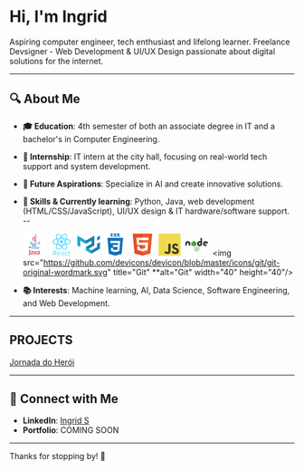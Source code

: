# Hi, I'm Ingrid
Aspiring computer engineer, tech enthusiast and lifelong learner.
Freelance Devsigner - Web Development & UI/UX Design passionate about digital solutions for the internet.

---

## 🔍 About Me
- **🎓 Education**: 4th semester of both an associate degree in IT and a bachelor's in Computer Engineering.
- **💼 Internship**: IT intern at the city hall, focusing on real-world tech support and system development.
- **🚀 Future Aspirations**: Specialize in AI and create innovative solutions.
- **🔬 Skills & Currently learning**: Python, Java, web development (HTML/CSS/JavaScript), UI/UX design & IT hardware/software support.
  -- <div>
    <img src="https://github.com/devicons/devicon/blob/master/icons/java/java-original-wordmark.svg" title="Java" alt="Java" width="40" height="40"/>&nbsp;
    <img src="https://github.com/devicons/devicon/blob/master/icons/react/react-original-wordmark.svg" title="React" alt="React" width="40" height="40"/>&nbsp;
    <img src="https://github.com/devicons/devicon/blob/master/icons/materialui/materialui-original.svg" title="Material UI" alt="Material UI" width="40" height="40"/>&nbsp;
    <img src="https://github.com/devicons/devicon/blob/master/icons/css3/css3-plain-wordmark.svg"  title="CSS3" alt="CSS" width="40" height="40"/>&nbsp;
    <img src="https://github.com/devicons/devicon/blob/master/icons/html5/html5-original.svg" title="HTML5" alt="HTML" width="40" height="40"/>&nbsp;
    <img src="https://github.com/devicons/devicon/blob/master/icons/javascript/javascript-original.svg" title="JavaScript" alt="JavaScript" width="40" height="40"/>&nbsp;
    <img src="https://github.com/devicons/devicon/blob/master/icons/nodejs/nodejs-original-wordmark.svg" title="NodeJS" alt="NodeJS" width="40" height="40"/>&nbsp;
    <img src="https://github.com/devicons/devicon/blob/master/icons/git/git-original-wordmark.svg" title="Git" **alt="Git" width="40" height="40"/>
  </div>

- **📚 Interests**: Machine learning, AI, Data Science, Software Engineering, and Web Development.

---

## PROJECTS 
<a href="https://github.com/ingridevv/desafio-projeto-heroi">Jornada do Herói</a>


---

## 🔗 Connect with Me
- **LinkedIn**: [Ingrid S](https://www.linkedin.com/in/s-ingrid/)
- **Portfolio**: COMING SOON

---
Thanks for stopping by! 👋
